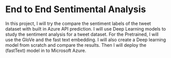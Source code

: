 # End to End Sentimental Analysis
In this project, 
I will try the compare the sentiment labels of the tweet dataset with built in Azure API prediction.
I will use Deep Learning models to study the sentiment analysis for a tweet dataset. For the Pretrained, I will use the GloVe and the fast text embedding. 
I will also create a Deep learning model from scratch and compare the results. 
Then I will deploy the (fastText) model in to Microsoft Azure.
